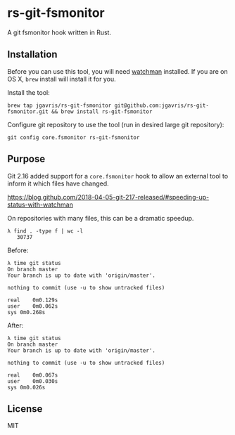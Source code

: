 # rs-git-fsmonitor

A git fsmonitor hook written in Rust.

## Installation

Before you can use this tool, you will need [watchman](https://facebook.github.io/watchman/docs/install.html) installed.
If you are on OS X, `brew` install will install it for you.

Install the tool:

`brew tap jgavris/rs-git-fsmonitor git@github.com:jgavris/rs-git-fsmonitor.git && brew install rs-git-fsmonitor`

Configure git repository to use the tool (run in desired large git repository):

`git config core.fsmonitor rs-git-fsmonitor`

## Purpose

Git 2.16 added support for a `core.fsmonitor` hook to allow an external tool to inform it which files have changed.

https://blog.github.com/2018-04-05-git-217-released/#speeding-up-status-with-watchman

On repositories with many files, this can be a dramatic speedup.

```shell
λ find . -type f | wc -l
   30737
```

Before:

```shell
λ time git status
On branch master
Your branch is up to date with 'origin/master'.

nothing to commit (use -u to show untracked files)

real	0m0.129s
user	0m0.062s
sys	0m0.268s
```

After:

```shell
λ time git status
On branch master
Your branch is up to date with 'origin/master'.

nothing to commit (use -u to show untracked files)

real	0m0.067s
user	0m0.030s
sys	0m0.026s
```

## License

MIT
